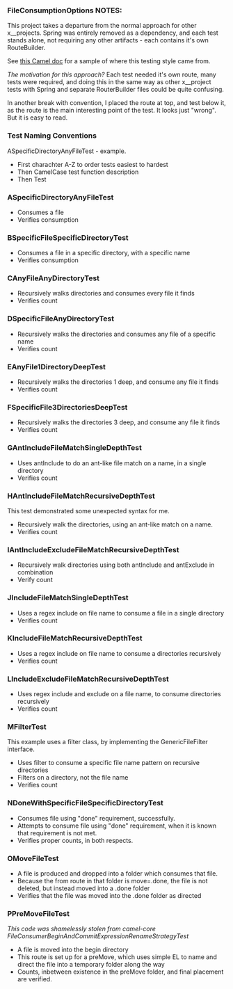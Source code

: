 ### FileConsumptionOptions NOTES:

This project takes a departure from the normal approach for other x__projects. Spring was entirely removed as a dependency, and each test stands alone, not requiring any other artifacts - each contains it's own RouteBuilder.

See [this Camel doc](http://camel.apache.org/testing) for a sample of where this testing style came from.

_The motivation for this approach?_ Each test needed it's own route, many tests were required, and doing this in the same way as other x__project tests with Spring and separate RouterBuilder files could be quite confusing.

In another break with convention, I placed the route at top, and test below it, as the route is the main interesting point of the test. It looks just "wrong". But it is easy to read.

### Test Naming Conventions

ASpecificDirectoryAnyFileTest - example.

 * First charachter A-Z to order tests easiest to hardest
 * Then CamelCase test function description
 * Then Test

### ASpecificDirectoryAnyFileTest

* Consumes a file
* Verifies consumption

### BSpecificFileSpecificDirectoryTest

* Consumes a file in a specific directory, with a specific name
* Verifies consumption

### CAnyFileAnyDirectoryTest

 * Recursively walks directories and consumes every file it finds
 * Verifies count

### DSpecificFileAnyDirectoryTest

 * Recursively walks the directories and consumes any file of a specific name
 * Verifies count
 
### EAnyFile1DirectoryDeepTest

 * Recursively walks the directories 1 deep, and consume any file it finds
 * Verifies count
 
### FSpecificFile3DirectoriesDeepTest

 * Recursively walks the directories 3 deep, and consume any file it finds
 * Verifies count
 
### GAntIncludeFileMatchSingleDepthTest
 
 * Uses antInclude to do an ant-like file match on a name, in a single directory
 * Verifies count
 
### HAntIncludeFileMatchRecursiveDepthTest

This test demonstrated some unexpected syntax for me.

* Recursively walk the directories, using an ant-like match on a name.
* Verifies count

### IAntIncludeExcludeFileMatchRecursiveDepthTest

 * Recursively walk directories using both antInclude and antExclude in combination
 * Verify count
 
### JIncludeFileMatchSingleDepthTest

 * Uses a regex include on file name to consume a file in a single directory
 * Verifies count
 
### KIncludeFileMatchRecursiveDepthTest

 * Uses a regex include on file name to consume a directories recursively
 * Verifies count
 
### LIncludeExcludeFileMatchRecursiveDepthTest

 * Uses regex include and exclude on a file name, to consume directories recursively
 * Verifies count
 
### MFilterTest

This example uses a filter class, by implementing the GenericFileFilter interface.

 * Uses filter to consume a specific file name pattern on recursive directories
 * Filters on a directory, not the file name
 * Verifies count
 
### NDoneWithSpecificFileSpecificDirectoryTest

 * Consumes file using "done" requirement, successfully.
 * Attempts to consume file using "done" requirement, when it is known that requirement is not met.
 * Verifies proper counts, in both respects.
 
### OMoveFileTest

 * A file is produced and dropped into a folder which consumes that file.
 * Because the from route in that folder is move=.done, the file is not deleted, but instead moved into a .done folder
 * Verifies that the file was moved into the .done folder as directed
 
### PPreMoveFileTest

_This code was shamelessly stolen from camel-core FileConsumerBeginAndCommitExpressionRenameStrategyTest_

 * A file is moved into the begin directory
 * This route is set up for a preMove, which uses simple EL to name and direct the file into a temporary folder along the way
 * Counts, inbetween existence in the preMove folder, and final placement are verified.
 



